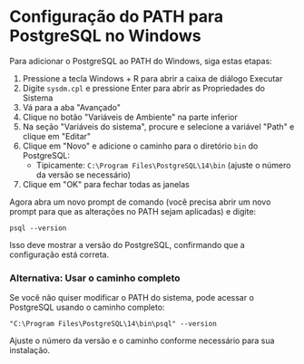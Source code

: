 # Configuração do PATH para PostgreSQL no Windows

Para adicionar o PostgreSQL ao PATH do Windows, siga estas etapas:

1. Pressione a tecla Windows + R para abrir a caixa de diálogo Executar
2. Digite `sysdm.cpl` e pressione Enter para abrir as Propriedades do Sistema
3. Vá para a aba "Avançado"
4. Clique no botão "Variáveis de Ambiente" na parte inferior
5. Na seção "Variáveis do sistema", procure e selecione a variável "Path" e clique em "Editar"
6. Clique em "Novo" e adicione o caminho para o diretório `bin` do PostgreSQL:
   - Tipicamente: `C:\Program Files\PostgreSQL\14\bin` (ajuste o número da versão se necessário)
7. Clique em "OK" para fechar todas as janelas

Agora abra um novo prompt de comando (você precisa abrir um novo prompt para que as alterações no PATH sejam aplicadas) e digite:

```
psql --version
```

Isso deve mostrar a versão do PostgreSQL, confirmando que a configuração está correta.

### Alternativa: Usar o caminho completo

Se você não quiser modificar o PATH do sistema, pode acessar o PostgreSQL usando o caminho completo:

```
"C:\Program Files\PostgreSQL\14\bin\psql" --version
```

Ajuste o número da versão e o caminho conforme necessário para sua instalação. 